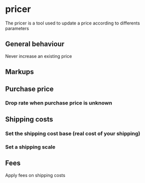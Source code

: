 # pricer

The pricer is a tool used to update a price according to differents parameters

## General behaviour

Never increase an existing price

## Markups

## Purchase price


### Drop rate when purchase price is unknown



## Shipping costs

### Set the shipping cost base (real cost of your shipping)


### Set a shipping scale



## Fees

Apply fees on shipping costs
